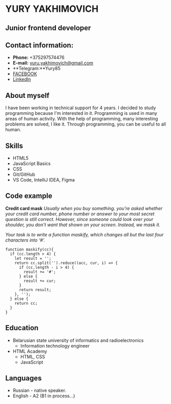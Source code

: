 # YURY YAKHIMOVICH  

## Junior frontend developer

## Contact information:
* **Phone:** +375297574476
* **E-mail:** yuru.yakhimovich@gmail.com  
* **Telegram:**Yury85 
* [FACEBOOK]( https://www.facebook.com/login/?privacy_mutation_token=eyJ0eXBlIjowLCJjcmVhdGlvbl90aW1lIjoxNjcwNjU2OTg0LCJjYWxsc2l0ZV9pZCI6MjY5NTQ4NDUzMDcyMDk1MX0%3D "FACEBOOK")
* [LinkedIn]( https://www.linkedin.com/feed/ "LinkedIn")

## About myself
I have been working in technical support for 4 years. I decided to study programming because I'm interested in it. Programming is used in many areas of human activity. With the help of programming, many interesting problems are solved, I like it. Through programming, you can be useful to all human.

## Skills 
* HTML5
* JavaScript Basics
* CSS
* Git/GitHub
* VS Code, IntelliJ IDEA, Figma

## Code example 
**Credit card mask** *Usually when you buy something. you’re asked whether your credit card number, phone number or answer to your most secret question is still correct. However, since someone could look over your shoulder, you don’t want that shown on your screen. Instead, we mask it.*

*Your task is to write a function maskify, which changes all but the last four characters into ‘#’.*
~~~
function maskify(cc){
  if (cc.length > 4) {
    let result = '';
    return cc.split('').reduce((acc, cur, i) => {
      if (cc.length - i > 4) {
        result += '#';
      } else {
        result += cur;
      }
      return result;
    }, '');
  } else {
    return cc;
  }
}
~~~
## Education
* Belarusian state university of informatics and radioelectronics
    * Information technology engineer
* HTML Academy
    * HTML, CSS
    * JavaScript

## Languages
* Russian - native speaker.
* English - A2 (B1 in process…)